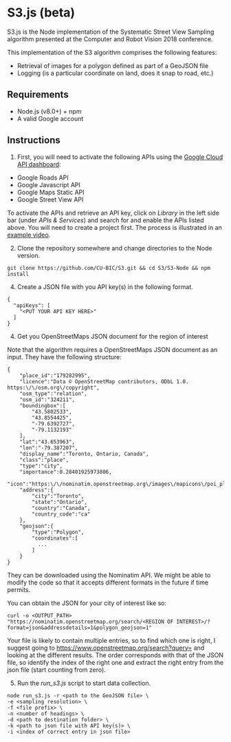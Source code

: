 # S3.js (beta)

S3.js is the Node implementation of the Systematic Street View Sampling algorithm presented at the
Computer and Robot Vision 2018 conference.

This implementation of the S3 algorithm comprises the following features:

* Retrieval of images for a polygon defined as part of a GeoJSON file
* Logging (is a particular coordinate on land, does it snap to road, etc.)

## Requirements

* Node.js (v8.0+) + npm
* A valid Google account

## Instructions

1. First, you will need to activate the following APIs using the <a href="https://docs.google.com/presentation/d/10_oUTTb5iWLxlSnIrugUWkeGq5XVyiDwuzMBQ7OVasg/edit?usp=sharing">Google Cloud API dashboard</a>: 

* Google Roads API
* Google Javascript API
* Google Maps Static API
* Google Street View API

To activate the APIs and retrieve an API key, click on <i>Library</i> in the left side bar (under <i>APIs & Services</i>) and search for and enable the APIs listed above. You will need to create a project first. The process is illustrated in an <a href="http://bioinf.sce.carleton.ca/public/S3-Account-Creation.mp4">example video</a>.

2. Clone the repository somewhere and change directories to the Node version.

```
git clone https://github.com/CU-BIC/S3.git && cd S3/S3-Node && npm install
```

4. Create a JSON file with you API key(s) in the following format.

```
{
  "apiKeys": [
    "<PUT YOUR API KEY HERE>"
  ]
}
```

4. Get you OpenStreetMaps JSON document for the region of interest

Note that the algorithm requires a OpenStreetMaps JSON document as an input. They have the following structure:

```
{
    "place_id":"179282995",
    "licence":"Data © OpenStreetMap contributors, ODbL 1.0. https:\/\/osm.org\/copyright",
    "osm_type":"relation",
    "osm_id":"324211",
    "boundingbox":[
        "43.5802533",
        "43.8554425",
        "-79.6392727",
        "-79.1132193"
    ],
    "lat":"43.653963",
    "lon":"-79.387207",
    "display_name":"Toronto, Ontario, Canada",
    "class":"place",
    "type":"city",
    "importance":0.28401925973806,
    "icon":"https:\/\/nominatim.openstreetmap.org\/images\/mapicons\/poi_place_city.p.20.png",
    "address":{
        "city":"Toronto",
        "state":"Ontario",
        "country":"Canada",
        "country_code":"ca"
    },
    "geojson":{
        "type":"Polygon",
        "coordinates":[
          ...
        ]
    }
}
```

They can be downloaded using the Nominatim API. We might be able to modify the code so that it accepts different formats in the future if time permits.

You can obtain the JSON for your city of interest like so:
```
curl -o <OUTPUT_PATH> "https://nominatim.openstreetmap.org/search/<REGION OF INTEREST>/?format=json&addressdetails=1&polygon_geojson=1" 
```

Your file is likely to contain multiple entries, so to find which one is right, I suggest going to https://www.openstreetmap.org/search?query=<REGION OF INTEREST>
and looking at the different results. The order corresponds with that of the JSON file, so identify the index of the right one and extract the right entry from the 
json file (start counting from zero).

5. Run the <i>run_s3.js</i> script to start data collection.
```
node run_s3.js -r <path to the GeoJSON file> \
-e <sampling resolution> \
-f <file prefix> \
-n <number of headings> \
-d <path to destination folder> \
-k <path to json file with API key(s)> \
-i <index of correct entry in json file>
```

